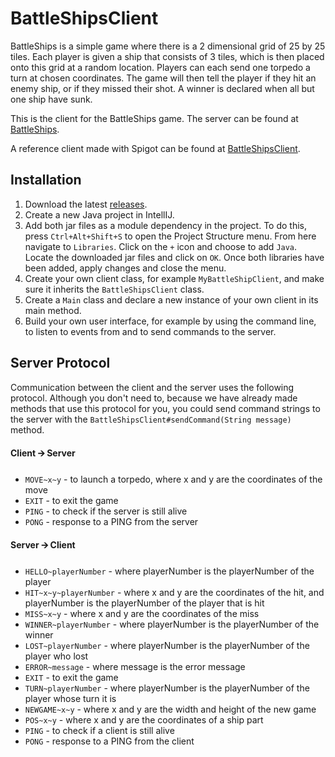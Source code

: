 # BattleShipsClient
BattleShips is a simple game where there is a 2 dimensional grid of 25 by 25 tiles. Each player is given a ship that consists of 3 tiles, which is then placed onto this grid at a random location. Players can each send one torpedo a turn at chosen coordinates. The game will then tell the player if they hit an enemy ship, or if they missed their shot. A winner is declared when all but one ship have sunk.

This is the client for the BattleShips game. The server can be found at [BattleShips](https://github.com/AppleSaph/BattleShips).

A reference client made with Spigot can be found at [BattleShipsClient](https://github.com/Bloedarend/BattleShipsClient).

## Installation
1. Download the latest [releases](https://github.com/gerwintrip/BattleShipsClient/releases).
2. Create a new Java project in IntellIJ.
3. Add both jar files as a module dependency in the project. To do this, press `Ctrl+Alt+Shift+S` to open the Project Structure menu. From here navigate to `Libraries`. Click on the `+` icon and choose to add `Java`. Locate the downloaded jar files and click on `OK`. Once both libraries have been added, apply changes and close the menu.
4. Create your own client class, for example `MyBattleShipClient`, and make sure it inherits the `BattleShipsClient` class.
5. Create a `Main` class and declare a new instance of your own client in its main method.
6. Build your own user interface, for example by using the command line, to listen to events from and to send commands to the server.

## Server Protocol
Communication between the client and the server uses the following protocol. Although you don't need to, because we have already made methods that use this protocol for you, you could send command strings to the server with the `BattleShipsClient#sendCommand(String message)` method.

#### Client 🡪 Server
* `MOVE~x~y` - to launch a torpedo, where x and y are the coordinates of the move
* `EXIT` - to exit the game
* `PING` - to check if the server is still alive
* `PONG` - response to a PING from the server

#### Server 🡪 Client
* `HELLO~playerNumber` - where playerNumber is the playerNumber of the player
* `HIT~x~y~playerNumber` - where x and y are the coordinates of the hit, and playerNumber is the playerNumber of the player that is hit
* `MISS~x~y` - where x and y are the coordinates of the miss
* `WINNER~playerNumber` - where playerNumber is the playerNumber of the winner
* `LOST~playerNumber` - where playerNumber is the playerNumber of the player who lost
* `ERROR~message` - where message is the error message
* `EXIT` - to exit the game
* `TURN~playerNumber` - where playerNumber is the playerNumber of the player whose turn it is
* `NEWGAME~x~y` - where x and y are the width and height of the new game
* `POS~x~y` - where x and y are the coordinates of a ship part
* `PING` - to check if a client is still alive
* `PONG` - response to a PING from the client
